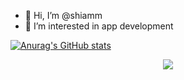 - 👋 Hi, I’m @shiamm
- 👀 I’m interested in app development

[![Anurag's GitHub stats](https://github-readme-stats.vercel.app/api?username=shiamm)](https://github.com/anuraghazra/github-readme-stats)
<div align="center">
<img src="https://komarev.com/ghpvc/?username=shiamm&&style=flat-square" align="center" />
</div>  
<!---
- 💞️ I’m looking to collaborate on ...
- 📫 How to reach me ...
shiamm/shiamm is a ✨ special ✨ repository because its `README.md` (this file) appears on your GitHub profile.
You can click the Preview link to take a look at your changes.
--->
